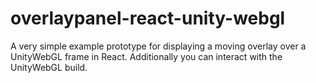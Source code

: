 # overlaypanel-react-unity-webgl
A very simple example prototype for displaying a moving overlay over a UnityWebGL frame in React. Additionally you can interact with the UnityWebGL build.

